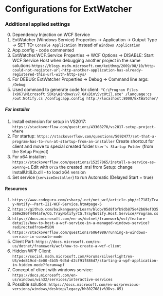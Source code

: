 # Configurations for ExtWatcher

### Additional applied settings 
0. Dependency Injection on WCF Service
1. ExtWatcher (Windows Service) Properties -> Application -> Output Type -> SET TO: `Console Application` instead of `Windows Application`
2. App.config - code commented
3. ExtWatcher.WCF.Service Properties -> WCF Options -> DISABLE: Start WCF Service Host when debugging another project in the same solutions
`https://blogs.msdn.microsoft.com/keithmg/2009/08/10/http-could-not-register-url-http-another-application-has-already-registered-this-url-with-http-sys/`
4. For DEBUG: ExtWatcher Properties -> Debug -> Command line args: `/Debug`
5. Used command to generate code for client: `"C:\Program Files (x86)\Microsoft SDKs\Windows\v7.0A\Bin\SvcUtil.exe" /language:cs /out:Notify.cs /config:app.config http://localhost:8000/ExtWatcher/`

##### For installer
1. Install extension for setup in VS2017: `https://stackoverflow.com/questions/43308270/vs2017-setup-project-where`
2. For startup: `https://stackoverflow.com/questions/5092477/set-that-a-program-has-to-run-at-startup-from-an-installer`
    Create shortcut for client and move to special created folder `User's Startup Folder` (from the Setup Project)
3. For x64 installer: `https://stackoverflow.com/questions/15257865/install-a-service-as-x64?rq=1`
    Edit with `Orca` the created .msi from Setup: change InstallUtilLib.dll - to load x64 version
4. Set service (`serviceInstaller`) to run Automatic (Delayed Start = true)



#### Resources
1. `https://www.codeguru.com/csharp/.net/net_wcf/article.php/c17187/Tray-Notify--Part-III-WCF-Service.htm#page-5`
2. `https://github.com/baikangwang/Learn/blob/05d8fbfb9db875e42b69ef035369e280f4494afe/CG.TrayNotify/CG.TrayNotify.Host.Service/Program.cs`
3. `https://docs.microsoft.com/en-us/dotnet/framework/wcf/feature-details/how-to-host-a-wcf-service-in-a-managed-windows-service?redirectedfrom=MSDN`
4. `https://stackoverflow.com/questions/6064989/running-a-windows-service-in-console-mode`
5. Client Part: `https://docs.microsoft.com/en-us/dotnet/framework/wcf/how-to-create-a-wcf-client`
6. Hidden WPF Client: `https://social.msdn.microsoft.com/Forums/silverlight/en-US/e4e819cd-4e00-4b35-9d5d-d2cf91f886d7/starting-a-wpf-application-in-hidden-mode?forum=wpf`
7. Concept of client with windows service: `https://docs.microsoft.com/en-us/windows/win32/services/interactive-services`
8. Possible solution: `https://docs.microsoft.com/en-us/previous-versions/windows/desktop/legacy/hh802768(v%3Dvs.85)`
